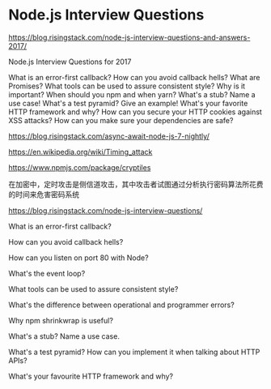 # Node.js Interview Questions   



https://blog.risingstack.com/node-js-interview-questions-and-answers-2017/




Node.js Interview Questions for 2017

What is an error-first callback?
How can you avoid callback hells?
What are Promises?
What tools can be used to assure consistent style? Why is it important?
When should you npm and when yarn?
What's a stub? Name a use case!
What's a test pyramid? Give an example!
What's your favorite HTTP framework and why?
How can you secure your HTTP cookies against XSS attacks?
How can you make sure your dependencies are safe?



https://blog.risingstack.com/async-await-node-js-7-nightly/




https://en.wikipedia.org/wiki/Timing_attack


https://www.npmjs.com/package/cryptiles



在加密中，定时攻击是侧信道攻击，其中攻击者试图通过分析执行密码算法所花费的时间来危害密码系统


https://blog.risingstack.com/node-js-interview-questions/



What is an error-first callback?

How can you avoid callback hells?

How can you listen on port 80 with Node?

What's the event loop?

What tools can be used to assure consistent style?

What's the difference between operational and programmer errors?

Why npm shrinkwrap is useful?

What's a stub? Name a use case.

What's a test pyramid? How can you implement it when talking about HTTP APIs?

What's your favourite HTTP framework and why?






